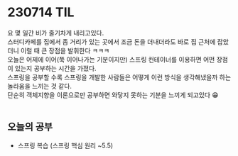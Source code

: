 # 230714 TIL
요 몇 일간 비가 줄기차게 내리고있다. <br>
스터디카페를 집에서 좀 거리가 있는 곳에서 조금 돈을 더내더라도 바로 집 근처에 잡았더니 이럴 때 큰 장점을 발휘한다 ㅋㅋㅋ <br>
오늘은 어제에 이어(쭉 이어나가는 기분이지만) 스프링 컨테이너를 이용하면 어떤 장점이 있는지 공부하는 시간을 가졌다. <br>
스프링을 공부할 수록 스프링을 개발한 사람들은 어떻게 이런 방식을 생각해냈을까 하는 놀라움을 느끼는 것 같다. <br>
단순히 객체지향을 이론으로만 공부하면 와닿지 못하는 기분을 느끼게 되고있다 😁 <br>
<br>

## 오늘의 공부
- 스프링 복습 (스프링 핵심 원리 ~5.5)
